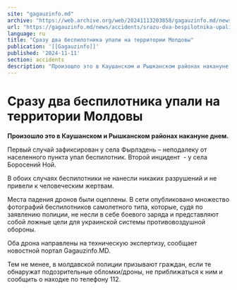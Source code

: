 ```yaml
---
site: "gagauzinfo.md"
archive: "https://web.archive.org/web/20241113203858/gagauzinfo.md/news/accidents/srazu-dva-bespilotnika-upali-na-territorii-moldovi"
url: "https://gagauzinfo.md/news/accidents/srazu-dva-bespilotnika-upali-na-territorii-moldovi"
language: ru
title: "Сразу два беспилотника упали на территории Молдовы"
publication: '[[Gagauzinfo]]'
published: '2024-11-11'
section: accidents
description: "Произошло это в Каушанском и Рышканском районах накануне днем."
---
```


# Сразу два беспилотника упали на территории Молдовы

**Произошло это в Каушанском и Рышканском районах накануне днем.**

Первый случай зафиксирован у села Фырлэдень – неподалеку от населенного пункта упал беспилотник. Второй инцидент  - у села Боросений Ной.

В обоих случаях беспилотники не нанесли никаких разрушений и не привели к человеческим жертвам.

Места падения дронов были оцеплены. В сети опубликовано множество фотографий беспилотников самолетного типа, которые, судя по заявлению полиции, не несли в себе боевого заряда и представляют собой ложные цели для украинской системы противовоздушной обороны.

Оба дрона направлены на техническую экспертизу, сообщает новостной портал Gagauzinfo.MD.

Тем не менее, в молдавской полиции призывают граждан, если те обнаружат подозрительные обломки/дроны, не приближаться к ним и сообщить о находке по телефону 112.